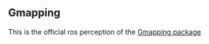 ## Gmapping

This is the official ros perception of the [Gmapping package](https://github.com/ros-perception/slam_gmapping/tree/melodic-devel)
